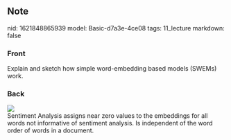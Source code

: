 ## Note
nid: 1621848865939
model: Basic-d7a3e-4ce08
tags: 11_lecture
markdown: false

### Front
Explain and sketch how simple word-embedding based models (SWEMs) work.

### Back
<img src="paste-97f935edb7279eaf2eaec676149c7149a00302e2.jpg">
<div>
  Sentiment Analysis assigns near zero values to the embeddings for
  all words not informative of sentiment analysis. Is independent
  of the word order of words in a document.
</div>
